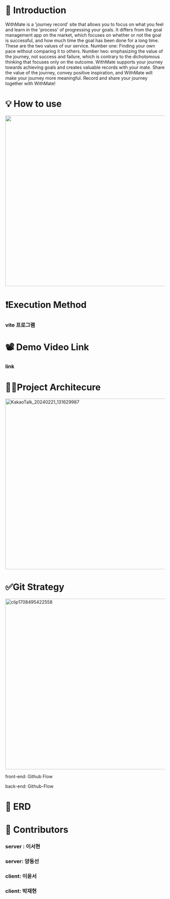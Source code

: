 # 📢 Introduction 
 WithMate is a 'journey record' site that allows you to focus on
what you feel and learn in the 'process' of progressing your goals.
It differs from the goal management app on the market, which
focuses on whether or not the goal is successful, and how much
time the goal has been done for a long time.
These are the two values of our service.
Number one: Finding your own pace without comparing it to others.
Number two: emphasizing the value of the journey, not success
and failure, which is contrary to the dichotomous thinking
that focuses only on the outcome.
WithMate supports your journey towards achieving goals and creates
valuable records with your mate.
Share the value of the journey, convey positive inspiration,
and WithMate will make your journey more meaningful.
Record and share your journey together with WithMate!
# 💡 How to use
<img width="540" src="https://github.com/With-Mate/.github/assets/144695255/1e64cbef-5cde-4ce1-b832-71c0dc5c8c36">


# ❗Execution Method
### vite 프로그램 
# 📽 Demo Video Link
### link
# 👩‍💻Project Architecure
<img width="540" alt="KakaoTalk_20240221_131629987" src="https://github.com/With-Mate/.github/assets/144695255/1bb55385-d734-46a7-9219-c6792b50d9e5">

# ✅Git Strategy
<img width="540" alt="clip1708495422558" src="https://github.com/With-Mate/.github/assets/127712094/cea1d6d4-d08b-407a-89dd-e857ee13d33c">


front-end: Github Flow


back-end: Github-Flow 
# 📁 ERD

# 🌈 Contributors 
### server : 이서현

### server: 양동선

### client: 이윤서 

### client: 박재현 

<!--

**Here are some ideas to get you started:**

🙋‍♀️ A short introduction - what is your organization all about?
🌈 Contribution guidelines - how can the community get involved?
👩‍💻 Useful resources - where can the community find your docs? Is there anything else the community should know?
🍿 Fun facts - what does your team eat for breakfast?
🧙 Remember, you can do mighty things with the power of [Markdown](https://docs.github.com/github/writing-on-github/getting-started-with-writing-and-formatting-on-github/basic-writing-and-formatting-syntax)
-->
